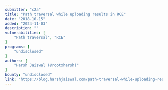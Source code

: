 ```yaml
---
submitter: "c2a"
title: "Path traversal while uploading results in RCE"
date: "2018-10-15"
added: "2024-11-03"
description: ""
vulnerabilities: [
    "Path traversal", "RCE"
]
programs: [
    "undisclosed"
]
authors: [
    "Harsh Jaiswal (@rootxharsh)"
]
bounty: "undisclosed"
link: "https://blog.harshjaiswal.com/path-traversal-while-uploading-results-in-rce"
---
```




